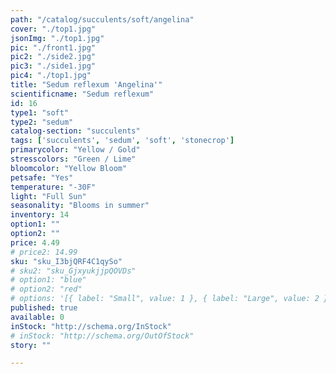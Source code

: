 ```yaml
---
path: "/catalog/succulents/soft/angelina"
cover: "./top1.jpg"
jsonImg: "./top1.jpg"
pic: "./front1.jpg"
pic2: "./side2.jpg"
pic3: "./side1.jpg"
pic4: "./top1.jpg"
title: "Sedum reflexum 'Angelina'"
scientificname: "Sedum reflexum"
id: 16
type1: "soft"
type2: "sedum"
catalog-section: "succulents"
tags: ['succulents', 'sedum', 'soft', 'stonecrop']
primarycolor: "Yellow / Gold"
stresscolors: "Green / Lime"
bloomcolor: "Yellow Bloom"
petsafe: "Yes"
temperature: "-30F"
light: "Full Sun"
seasonality: "Blooms in summer"
inventory: 14
option1: ""
option2: ""
price: 4.49
# price2: 14.99
sku: "sku_I3bjQRF4C1qySo"
# sku2: "sku_GjxyukjjpQOVDs"
# option1: "blue"
# option2: "red"
# options: '[{ label: "Small", value: 1 }, { label: "Large", value: 2 }]'
published: true
available: 0
inStock: "http://schema.org/InStock"
# inStock: "http://schema.org/OutOfStock"
story: ""

---
```


